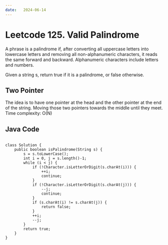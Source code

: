 ```yaml
---
date:   2024-06-14
---
```


# Leetcode 125. Valid Palindrome

A phrase is a palindrome if, after converting all uppercase letters into lowercase letters and removing all non-alphanumeric characters, it reads the same forward and backward. Alphanumeric characters include letters and numbers.

Given a string s, return true if it is a palindrome, or false otherwise.

## Two Pointer
The idea is to have one pointer at the head and the other pointer at the end of the string. Moving those
two pointers towards the middle until they meet.
Time complexity: O(N)

## Java Code
<pre>
<code>
class Solution {
    public boolean isPalindrome(String s) {
        s = s.toLowerCase();
        int i = 0, j = s.length()-1;
        while (i < j) {
            if (!Character.isLetterOrDigit(s.charAt(i))) {
                ++i;
                continue;
            }
            if (!Character.isLetterOrDigit(s.charAt(j))) {
                --j;
                continue;
            }
            if (s.charAt(i) != s.charAt(j)) {
                return false;
            }
            ++i;
            --j;
        }
        return true;
    }
}
</code>
</pre>